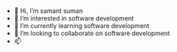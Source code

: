 - 👋 Hi, I’m samant suman
- 👀 I’m interested in software development
- 🌱 I’m currently learning software development
- 💞️ I’m looking to collaborate on software development
- 📫 

<!---
suman701kumardeveloper/suman701kumardeveloper is a ✨ special ✨ repository because its `README.md` (this file) appears on your GitHub profile.
You can click the Preview link to take a look at your changes.
--->
